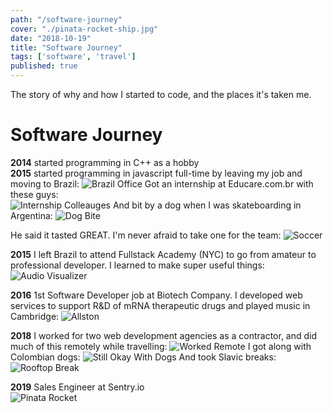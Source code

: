 ```yaml
---
path: "/software-journey"
cover: "./pinata-rocket-ship.jpg"
date: "2018-10-19"
title: "Software Journey"
tags: ['software', 'travel']
published: true
---
```


The story of why and how I started to code, and the places it's taken me.             

# Software Journey
**2014** started programming in C++ as a hobby  
**2015** started programming in javascript full-time by leaving my job and moving to Brazil:
![Brazil Office](./brazil-office.jpg)
Got an internship at Educare.com.br with these guys:  
![Internship Colleauges](./internship-colleagues.jpg)
And bit by a dog when I was skateboarding in Argentina:
![Dog Bite](./dog-bite.jpg)

He said it tasted GREAT. I'm never afraid to take one for the team:
![Soccer](./sao-paulo-soccer.jpg)

**2015** I left Brazil to attend Fullstack Academy (NYC) to go from amateur to professional developer. I learned to make super useful things:
![Audio Visualizer](./audio-visualizer.jpg)

**2016** 1st Software Developer job at Biotech Company. I developed web services to support R&D of mRNA therapeutic drugs and played music in Cambridge:
![Allston](./allston-dual-pianos.jpg)

**2018** I worked for two web development agencies as a contractor, and did much of this remotely while travelling:
![Worked Remote](./worked-remote.jpg)
I got along with Colombian dogs:
![Still Okay With Dogs](./still-okay-with-dogs.jpg)
And took Slavic breaks:
![Rooftop Break](./rooftop-break.jpg)


**2019** Sales Engineer at Sentry.io  
![Pinata Rocket](./pinata-rocket-ship.jpg)

